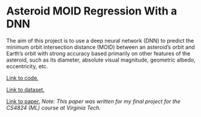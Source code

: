 # Asteroid MOID Regression With a DNN

The aim of this project is to use a deep neural network (DNN) to predict the minimum orbit intersection distance (MOID) between an asteroid’s orbit and Earth’s orbit with strong accuracy based primarily on other features of the asteroid, such as its diameter, absolute visual magnitude, geometric albedo, eccentricity, etc.

[Link to code.](CS4824FinalProject.ipynb)

[Link to dataset.](https://www.kaggle.com/datasets/sakhawat18/asteroid-dataset/data)

[Link to paper.](https://drive.google.com/file/d/1Kq2WsULCWt9rQrSvd0xnP4sHq-stFP-f/view?usp=sharing) _Note: This paper was written for my final project for the CS4824 (ML) course at Virginia Tech._
